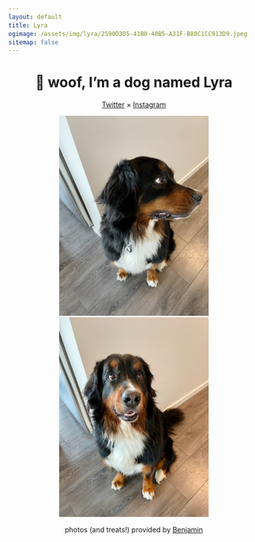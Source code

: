 ```yaml
---
layout: default
title: Lyra
ogimage: /assets/img/lyra/2590D3D5-41B0-40B5-A31F-B80C1CC913D9.jpeg
sitemap: false
---
```

<center>
<h1>🐶 woof, I’m a dog named Lyra</h1>
<p><a href="https://twitter.com/lyraberner">Twitter</a> × <a href="https://instagram.com/lyraberner">Instagram</a></p>
<img src="/assets/img/lyra/2590D3D5-41B0-40B5-A31F-B80C1CC913D9.jpeg" alt="Lyra looking to the right" style="max-width:300px;" />
<img src="/assets/img/lyra/IMG_6250.jpeg" alt="Lyra looking straight at the camera" style="max-width:300px;" />
<p>photos (and treats!) provided by <a href="https://benjaminchait.net">Benjamin</a></p>
</center>
